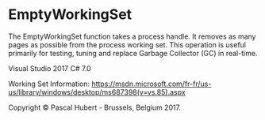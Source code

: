 # EmptyWorkingSet
The EmptyWorkingSet function takes a process handle. It removes as many pages as possible from the process working set.
This operation is useful primarily for testing, tuning and replace Garbage Collector (GC) in real-time.

Visual Studio 2017 C# 7.0

Working Set Information: https://msdn.microsoft.com/fr-fr/us-us/library/windows/desktop/ms687398(v=vs.85).aspx

Copyright © Pascal Hubert - Brussels, Belgium 2017.
